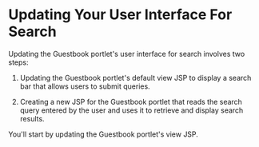 # Updating Your User Interface For Search [](id=updating-your-user-interface-for-search)

Updating the Guestbook portlet's user interface for search involves two steps:

1. Updating the Guestbook portlet's default view JSP to display a search bar
   that allows users to submit queries.

2. Creating a new JSP for the Guestbook portlet that reads the search query
   entered by the user and uses it to retrieve and display search results.

You'll start by updating the Guestbook portlet's view JSP.
